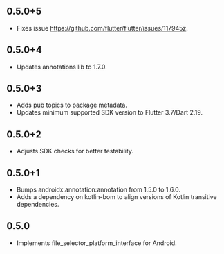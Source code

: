 ## 0.5.0+5

* Fixes issue https://github.com/flutter/flutter/issues/117945z.

## 0.5.0+4

* Updates annotations lib to 1.7.0.

## 0.5.0+3

* Adds pub topics to package metadata.
* Updates minimum supported SDK version to Flutter 3.7/Dart 2.19.

## 0.5.0+2

* Adjusts SDK checks for better testability.

## 0.5.0+1

* Bumps androidx.annotation:annotation from 1.5.0 to 1.6.0.
* Adds a dependency on kotlin-bom to align versions of Kotlin transitive dependencies.

## 0.5.0

* Implements file_selector_platform_interface for Android.
